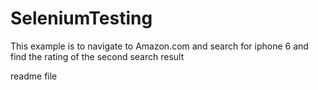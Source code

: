 # SeleniumTesting

This example is to navigate to Amazon.com and search for iphone 6 and find the rating of the second search result

readme file
